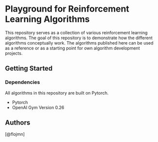 # Playground for Reinforcement Learning Algorithms

This repository serves as a collection of various reinforcement learning algorithms. The goal of this repository is to demonstrate how the different algorithms conceptually work. The algorithms published here can be used as a reference or as a starting point for own algorithm development projects.


## Getting Started

### Dependencies
All algorithms in this repository are built on Pytorch.

* Pytorch
* OpenAI Gym Version 0.26

## Authors
[@flojmn]



